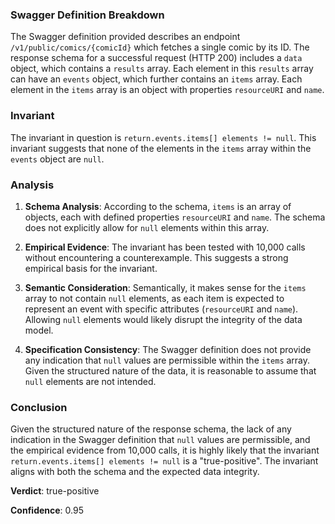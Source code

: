 ### Swagger Definition Breakdown

The Swagger definition provided describes an endpoint `/v1/public/comics/{comicId}` which fetches a single comic by its ID. The response schema for a successful request (HTTP 200) includes a `data` object, which contains a `results` array. Each element in this `results` array can have an `events` object, which further contains an `items` array. Each element in the `items` array is an object with properties `resourceURI` and `name`.

### Invariant

The invariant in question is `return.events.items[] elements != null`. This invariant suggests that none of the elements in the `items` array within the `events` object are `null`.

### Analysis

1. **Schema Analysis**: According to the schema, `items` is an array of objects, each with defined properties `resourceURI` and `name`. The schema does not explicitly allow for `null` elements within this array.

2. **Empirical Evidence**: The invariant has been tested with 10,000 calls without encountering a counterexample. This suggests a strong empirical basis for the invariant.

3. **Semantic Consideration**: Semantically, it makes sense for the `items` array to not contain `null` elements, as each item is expected to represent an event with specific attributes (`resourceURI` and `name`). Allowing `null` elements would likely disrupt the integrity of the data model.

4. **Specification Consistency**: The Swagger definition does not provide any indication that `null` values are permissible within the `items` array. Given the structured nature of the data, it is reasonable to assume that `null` elements are not intended.

### Conclusion

Given the structured nature of the response schema, the lack of any indication in the Swagger definition that `null` values are permissible, and the empirical evidence from 10,000 calls, it is highly likely that the invariant `return.events.items[] elements != null` is a "true-positive". The invariant aligns with both the schema and the expected data integrity.

**Verdict**: true-positive

**Confidence**: 0.95
